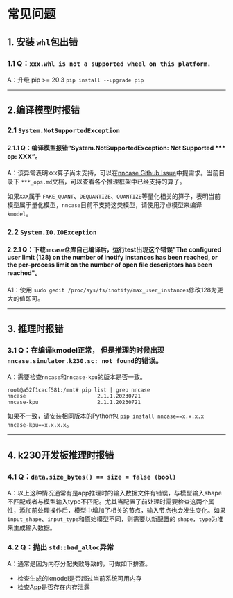 # 常见问题

## 1. 安装 `whl`包出错

### 1.1 Q：`xxx.whl is not a supported wheel on this platform.`

A：升级 pip >= 20.3 `pip install --upgrade pip`



----

## 2.编译模型时报错

### 2.1 `System.NotSupportedException`

#### 2.1.1 Q：编译模型报错“System.NotSupportedException: Not Supported *** op: XXX”。

A：该异常表明`XXX`算子尚未支持，可以在[nncase Github Issue](https://github.com/kendryte/nncase/issues)中提需求。当前目录下 `***_ops.md`文档，可以查看各个推理框架中已经支持的算子。

如果`XXX`属于 `FAKE_QUANT`、`DEQUANTIZE`、`QUANTIZE`等量化相关的算子，表明当前模型属于量化模型，`nncase`目前不支持这类模型，请使用浮点模型来编译`kmodel`。

### 2.2 `System.IO.IOException`

#### 2.2.1 Q：下载`nncase`仓库自己编译后，运行test出现这个错误"The configured user limit (128) on the number of inotify instances has been reached, or the per-process limit on the number of open file descriptors has been reached"。

A1：使用 `sudo gedit /proc/sys/fs/inotify/max_user_instances`修改128为更大的值即可。



----

## 3. 推理时报错

### 3.1 Q：在编译kmodel正常， 但是推理的时候出现`nncase.simulator.k230.sc: not found`的错误。

A：需要检查`nncase`和`nncase-kpu`的版本是否一致。

```shell
root@a52f1cacf581:/mnt# pip list | grep nncase
nncase                       2.1.1.20230721
nncase-kpu                   2.1.1.20230721
```

如果不一致，请安装相同版本的Python包 `pip install nncase==x.x.x.x nncase-kpu==x.x.x.x`。



----

## 4. k230开发板推理时报错

### 4.1 Q：`data.size_bytes() == size = false (bool)`

A：以上这种情况通常有是app推理时的输入数据文件有错误，与模型输入shape不匹配或者与模型输入type不匹配。尤其当配置了前处理时需要检查这两个属性，添加前处理操作后，模型中增加了相关的节点，输入节点也会发生变化。如果 `input_shape`、`input_type`和原始模型不同，则需要以新配置的 `shape`，`type`为准来生成输入数据。

### 4.2 Q：抛出 `std::bad_alloc`异常

A：通常是因为内存分配失败导致的，可做如下排查。

- 检查生成的kmodel是否超过当前系统可用内存
- 检查App是否存在内存泄露
